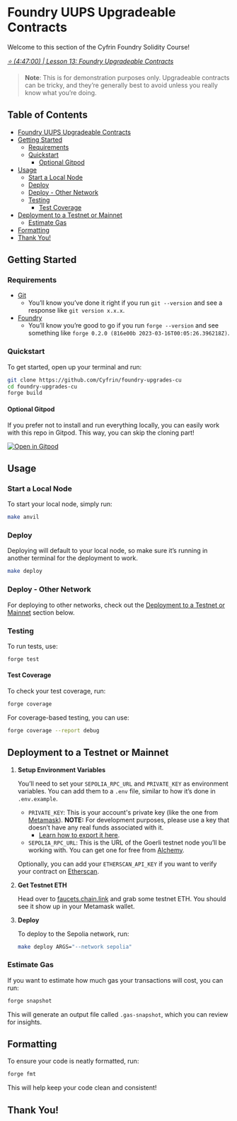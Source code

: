 # Foundry UUPS Upgradeable Contracts

Welcome to this section of the Cyfrin Foundry Solidity Course!

*[⭐️ (4:47:00) | Lesson 13: Foundry Upgradeable Contracts](https://www.youtube.com/watch?v=wUjYK5gwNZs&t=17220s)*

> **Note**: This is for demonstration purposes only. Upgradeable contracts can be tricky, and they’re generally best to avoid unless you really know what you’re doing.

## Table of Contents

- [Foundry UUPS Upgradeable Contracts](#foundry-uups-upgradeable-contracts)
- [Getting Started](#getting-started)
  - [Requirements](#requirements)
  - [Quickstart](#quickstart)
    - [Optional Gitpod](#optional-gitpod)
- [Usage](#usage)
  - [Start a Local Node](#start-a-local-node)
  - [Deploy](#deploy)
  - [Deploy - Other Network](#deploy---other-network)
  - [Testing](#testing)
    - [Test Coverage](#test-coverage)
- [Deployment to a Testnet or Mainnet](#deployment-to-a-testnet-or-mainnet)
  - [Estimate Gas](#estimate-gas)
- [Formatting](#formatting)
- [Thank You!](#thank-you)

## Getting Started

### Requirements

- [Git](https://git-scm.com/book/en/v2/Getting-Started-Installing-Git)
  - You’ll know you’ve done it right if you run `git --version` and see a response like `git version x.x.x`.
- [Foundry](https://getfoundry.sh/)
  - You’ll know you’re good to go if you run `forge --version` and see something like `forge 0.2.0 (816e00b 2023-03-16T00:05:26.396218Z)`.

### Quickstart

To get started, open up your terminal and run:

```bash
git clone https://github.com/Cyfrin/foundry-upgrades-cu
cd foundry-upgrades-cu
forge build
```

#### Optional Gitpod

If you prefer not to install and run everything locally, you can easily work with this repo in Gitpod. This way, you can skip the cloning part!

[![Open in Gitpod](https://gitpod.io/button/open-in-gitpod.svg)](https://gitpod.io/#github.com/Cyfrin/foundry-upgrades-cu)

## Usage

### Start a Local Node

To start your local node, simply run:

```bash
make anvil
```

### Deploy

Deploying will default to your local node, so make sure it’s running in another terminal for the deployment to work.

```bash
make deploy
```

### Deploy - Other Network

For deploying to other networks, check out the [Deployment to a Testnet or Mainnet](#deployment-to-a-testnet-or-mainnet) section below.

### Testing

To run tests, use:

```bash
forge test
```

#### Test Coverage

To check your test coverage, run:

```bash
forge coverage
```

For coverage-based testing, you can use:

```bash
forge coverage --report debug
```

## Deployment to a Testnet or Mainnet

1. **Setup Environment Variables**

   You’ll need to set your `SEPOLIA_RPC_URL` and `PRIVATE_KEY` as environment variables. You can add them to a `.env` file, similar to how it’s done in `.env.example`.

   - `PRIVATE_KEY`: This is your account's private key (like the one from [Metamask](https://metamask.io/)). **NOTE:** For development purposes, please use a key that doesn’t have any real funds associated with it.
     - [Learn how to export it here](https://metamask.zendesk.com/hc/en-us/articles/360015289632-How-to-Export-an-Account-Private-Key).
   - `SEPOLIA_RPC_URL`: This is the URL of the Goerli testnet node you’ll be working with. You can get one for free from [Alchemy](https://alchemy.com/?a=673c802981).

   Optionally, you can add your `ETHERSCAN_API_KEY` if you want to verify your contract on [Etherscan](https://etherscan.io/).

2. **Get Testnet ETH**

   Head over to [faucets.chain.link](https://faucets.chain.link/) and grab some testnet ETH. You should see it show up in your Metamask wallet.

3. **Deploy**

   To deploy to the Sepolia network, run:

   ```bash
   make deploy ARGS="--network sepolia"
   ```

### Estimate Gas

If you want to estimate how much gas your transactions will cost, you can run:

```bash
forge snapshot
```

This will generate an output file called `.gas-snapshot`, which you can review for insights.

## Formatting

To ensure your code is neatly formatted, run:

```bash
forge fmt
```

This will help keep your code clean and consistent!

## Thank You!
